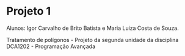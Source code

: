 # Projeto 1 
Alunos: Igor Carvalho de Brito Batista e  Maria Luiza Costa de Souza.

Tratamento de polígonos - 
Projeto da segunda unidade da disciplina DCA1202 - Programação Avançada
